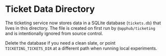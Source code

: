 # Ticket Data Directory

The ticketing service now stores data in a SQLite database (`tickets.db`) that lives in this directory. The file is created on first run by `@apphub/ticketing` and is intentionally ignored from source control.

Delete the database if you need a clean slate, or point `TICKETING_TICKETS_DIR` at a different path when running local experiments.

